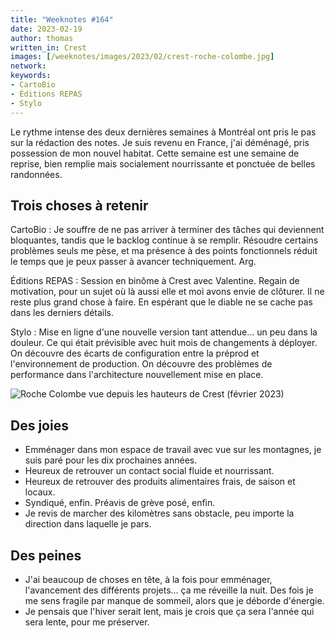 ```yaml
---
title: "Weeknotes #164"
date: 2023-02-19
author: thomas
written_in: Crest
images: [/weeknotes/images/2023/02/crest-roche-colombe.jpg]
network:
keywords:
- CartoBio
- Éditions REPAS
- Stylo
---
```


Le rythme intense des deux dernières semaines à Montréal ont pris le pas sur la rédaction des notes. Je suis revenu en France, j'ai déménagé, pris possession de mon nouvel habitat. Cette semaine est une semaine de reprise, bien remplie mais socialement nourrissante et ponctuée de belles randonnées.

<!--more-->

## Trois choses à retenir

CartoBio
: Je souffre de ne pas arriver à terminer des tâches qui deviennent bloquantes, tandis que le backlog continue à se remplir. Résoudre certains problèmes seuls me pèse, et ma présence à des points fonctionnels réduit le temps que je peux passer à avancer techniquement. Arg.

Éditions REPAS
: Session en binôme à Crest avec Valentine. Regain de motivation, pour un sujet où là aussi elle et moi avons envie de clôturer. Il ne reste plus grand chose à faire. En espérant que le diable ne se cache pas dans les derniers détails.

Stylo
: Mise en ligne d'une nouvelle version tant attendue… un peu dans la douleur. Ce qui était prévisible avec huit mois de changements à déployer. On découvre des écarts de configuration entre la préprod et l'environnement de production. On découvre des problèmes de performance dans l'architecture nouvellement mise en place.

![](/weeknotes/images/2023/02/crest-roche-colombe.jpg "Roche Colombe vue depuis les hauteurs de Crest (février 2023)")

## Des joies

- Emménager dans  mon espace de travail avec vue sur les montagnes, je suis paré pour les dix prochaines années.
- Heureux de retrouver un contact social fluide et nourrissant.
- Heureux de retrouver des produits alimentaires frais, de saison et locaux.
- Syndiqué, enfin. Préavis de grève posé, enfin.
- Je revis de marcher des kilomètres sans obstacle, peu importe la direction dans laquelle je pars.

## Des peines

- J'ai beaucoup de choses en tête, à la fois pour emménager, l'avancement des différents projets… ça me réveille la nuit. Des fois je me sens fragile par manque de sommeil, alors que je déborde d'énergie.
- Je pensais que l'hiver serait lent, mais je crois que ça sera l'année qui sera lente, pour me préserver.
